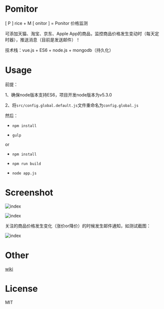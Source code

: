 # Pomitor

[ P ] rice + M [ onitor ] = Ponitor 价格监测

可添加天猫、淘宝、京东、Apple App的商品，监控商品价格发生变动时（每天定时器），推送消息（目前是发送邮件）！

技术栈：vue.js + ES6 + node.js + mongodb（持久化）

# Usage

前提：

1、确保node版本支持ES6，项目开发node版本为v5.3.0

2、将`src/config.global.default.js`文件重命名为`config.global.js`

然后：

- `npm install`

- `gulp`

or

- `npm install`

- `npm run build`

- `node app.js`


# Screenshot

![index](https://raw.githubusercontent.com/giscafer/Ponitor/master/wiki/index_preview.png)

![index](https://raw.githubusercontent.com/giscafer/Ponitor/master/wiki/goodlist_preview.png)

关注的商品价格发生变化（涨价or降价）的时候发生邮件通知，如测试截图：

![index](https://raw.githubusercontent.com/giscafer/Ponitor/master/wiki/email-sample.png)

# Other

[wiki](https://github.com/giscafer/Ponitor/wiki)


# License

MIT
